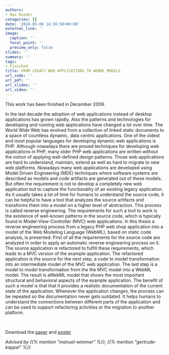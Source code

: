 ```yaml
---
authors:
- Max Rieder
categories: []
date: '2020-05-08 14:38:50+00:00'
external_link: ''
image:
  caption: ''
  focal_point: ''
  preview_only: false
slides: ''
summary: ''
tags:
- Finished
title: FROM LEGACY WEB APPLICATIONS TO WEBML MODELS
url_code: ''
url_pdf: ''
url_slides: ''
url_video: ''
---
```


This work has been finished in December 2009.

In the last decade the adoption of web applications instead of desktop applications has grown rapidly. Also the patterns and technologies for developing and running web applications have changed a lot over time. The World Wide Web has evolved from a collection of linked static documents to a space of countless dynamic, data centric applications. One of the oldest and most popular languages for developing dynamic web applications is PHP. Although nowadays there are proved techniques for developing web applications in PHP, many older PHP web applications are written without the notion of applying well-defined design patterns. Those web applications are hard to understand, maintain, extend as well as hard to migrate to new web platforms. Nowadays many web applications are developed using Model Driven Engineering (MDE) techniques where software systems are described as models and code artifacts are generated out of these models. But often the requirement is not to develop a completely new web application but to capture the functionality of an existing legacy application. As it usually takes a lot of time for humans to understand the source code, it can be helpful to have a tool that analyzes the source artifacts and transforms them into a model on a higher level of abstraction. This process is called reverse engineering. The requirements for such a tool to work is the existence of well-known patterns in the source code, which is typically found in Model-View-Controller (MVC) web applications. In this thesis a reverse engineering process from a legacy PHP web shop application into a model of the Web Modeling Language (WebML), based on static code analysis, is presented. First of all the requirements for the source code are analyzed in order to apply an automatic reverse engineering process on it. The source application is refactored to fulfill these requirements, which leads to a MVC version of the example application. The refactored application is the source for the next step, a code to model transformation into an intermediate model of the MVC web application. The last step is a model to model transformation from the the MVC model into a WebML model. The result is aWebML model that shows the most important structural and behavioral aspects of the example application. The benefit of such a model is that that it provides a realistic documentation of the current state of the application. Whenever the application changes, the process can be repeated so the documentation never gets outdated. It helps humans to understand the connections between different parts of the application and can be used to support refactoring activities or the migration to another platform.

&nbsp;

 Download the [paper](https://www.big.tuwien.ac.at/app/uploads/2016/10/Rieder_paper.pdf) and [poster](https://www.big.tuwien.ac.at/app/uploads/2016/10/Rieder_poster.pdf)

*Advised by {{% mention "manuel-wimmer" %}}, {{% mention "gertrude-kappel" %}}*